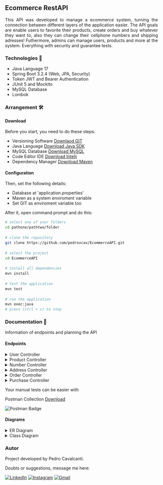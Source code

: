 ## Ecommerce RestAPI
<p align = "justify">
  This API was developed to manage a ecommerce system, turning the connection between different layers of the application easier. The API goals are enable users to favorite their products, create orders and buy whatever they want to, also they can change their cellphone numbers and shipping adresses! Futhermore, admins can manage users, products and more at the system. Everything with security and guarantee tests.
</p>

### Technologies 📌
- Java Language 17
- Spring Boot 3.2.4
(Web, JPA, Security)
- Token JWT and Bearer Authentication
- JUnit 5 and Mockito
- MySQL Database
- Lombok

### Arrangement 🛠️
#### Download
Before you start, you need to do these steps:
- Versioning Software [Downlaod GIT](https://git-scm.com/downloads)
- Java Language [Download Java SDK](https://www.oracle.com/br/java/technologies/downloads/)
- MySQL Database [Download MySQL](https://dev.mysql.com/downloads/)
- Code Editor IDE [Download Intelij](https://www.jetbrains.com/idea/download/?section=windows)
- Dependency Manager [Download Maven](https://maven.apache.org/download.cgi)
#### Configuration
Then, set the following details:
- Database at 'application.properties'
- Maven as a system enviroment variable
- Set GIT as enviroment variable too

After it, open command prompt and do this:
```bash
# select one of your folders
cd pathone/pathtwo/folder

# clone the repository
git clone https://github.com/pedroxcav/EcommerceAPI.git

# select the project
cd EcommerceAPI

# install all dependencies
mvn install

# test the application
mvn test

# run the application
mvn exec:java
# press (ctrl + c) to stop
```
### Documentation 📄
Information of endpoints and planning the API
#### Endpoints
<details>
  <summary>User Controller</summary>
  
    1. GET /users
    # an admin requires a user list
    
    2. POST /users/
    # registers a common customer user
    
    3. POST /users/admin
    # an admin registers another admin

    4. POST /users/login
    # authenticates the user and token

    5. DELETE /users/{username}
    # an admin removes a user

    6. PUT /users
    # updates the authenticated user
</details>
<details>
  <summary>Product Controller</summary>

    1. GET /products
    # returns a list of products
    
    2. GET /products/me
    returns the user's wishlist

    3. POST /products
    # an admin registers a new product

    4. POST /products/wishlist/{id}
    # favorites any product

    5. DELETE /products/{id}
    # an admin removes a product

    6. DELETE /products/wishlist/{id}
    # unfavorites any product

    7. PUT /products
    #an admin updates a product
</details>
<details>
  <summary>Number Controller</summary>

    1. GET /numbers/me
    # returns the user's cellphone

    2. POST /numbers
    # registers a new user cellphone

    3. DELETE /numbers
    # removes the user's cellphone
    
    4. PUT /numbers
    # updates the cellphone already in
</details>
<details>
  <summary>Address Controller</summary>

    1. GET /adresses/me
    # returns the user's adresses list

    2. POST /adresses
    # registers a new address

    3. DELETE /adresses
    # removes a user's address

    4. PUT /adresses
    # updates the selected address
</details>
<details>
  <summary>Order Controller</summary>

    1. GET /orders/me
    # returns the user's shopping cart

    2. POST /orders
    # creates a new order at the cart

    3. DELETE /orders/{id}
    # removes a order from the cart

    4. PUT /orders
    # updates a order from the cart
</details>
<details>
  <summary>Purchase Controller</summary>

    1. GET /purchases
    # an admin requires a purchase list

    2. GET /purchases/me
    # returns the user's purchase list

    3. POST /purchases
    # the user makes a new purchase
</details>

Your manual tests can be easier with

Postman Collection [Download](https://drive.google.com/file/d/1vyjVJ47zzkK-1Zg9NgT9MyYkOGM-UkIK/view?usp=drive_link)

![Postman Badge](https://img.shields.io/badge/Postman-FF6C37.svg?style=for-the-badge&logo=Postman&logoColor=white)

#### Diagrams
<details>
  <summary>ER Diagram</summary>
  <br>
  <img width=500px src="media/Entity_Diagram.jpeg">
  
</details>
<details>
  <summary>Class Diagram</summary>
  <br>
  <img width=500px src="media/Class_Diagram.jpeg">
  
</details>

### Autor
Project developed by Pedro Cavalcanti.

Doubts or suggestions, message me here: 

[![LinkedIn](https://img.shields.io/badge/LinkedIn-0A66C2.svg?style=for-the-badge&logo=LinkedIn&logoColor=white)](https://www.linkedin.com/in/pedroxcav/)
[![Instagram](https://img.shields.io/badge/Instagram-%23E4405F.svg?style=for-the-badge&logo=Instagram&logoColor=white)](https://www.instagram.com/pedroxcav/)
[![Gmail](https://img.shields.io/badge/Gmail-EA4335.svg?style=for-the-badge&logo=Gmail&logoColor=white)](mailto:pedroxcav@gmail.com)
